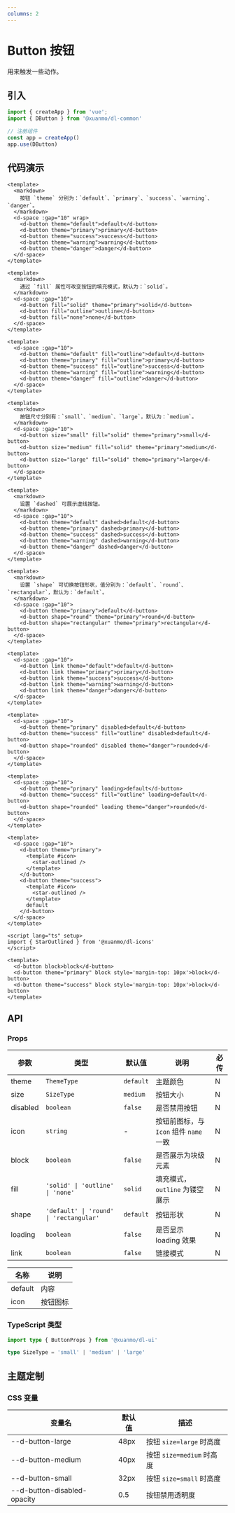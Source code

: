 ```yaml
---
columns: 2
---
```


# Button 按钮

用来触发一些动作。

## 引入

```typescript
import { createApp } from 'vue';
import { DButton } from '@xuanmo/dl-common'

// 注册组件
const app = createApp()
app.use(DButton)
```

## 代码演示

```vue client=PC playground=3hbs5el title=基础用法
<template>
  <markdown>
    按钮 `theme` 分别为：`default`、`primary`、`success`、`warning`、`danger`。
  </markdown>
  <d-space :gap="10" wrap>
    <d-button theme="default">default</d-button>
    <d-button theme="primary">primary</d-button>
    <d-button theme="success">success</d-button>
    <d-button theme="warning">warning</d-button>
    <d-button theme="danger">danger</d-button>
  </d-space>
</template>
```

```vue client=PC playground=3qt7u5f title=填充模式
<template>
  <markdown>
    通过 `fill` 属性可改变按钮的填充模式，默认为：`solid`。
  </markdown>
  <d-space :gap="10">
    <d-button fill="solid" theme="primary">solid</d-button>
    <d-button fill="outline">outline</d-button>
    <d-button fill="none">none</d-button>
  </d-space>
</template>
```

```vue client=PC playground=1kcishh title=镂空主题
<template>
  <d-space :gap="10">
    <d-button theme="default" fill="outline">default</d-button>
    <d-button theme="primary" fill="outline">primary</d-button>
    <d-button theme="success" fill="outline">success</d-button>
    <d-button theme="warning" fill="outline">warning</d-button>
    <d-button theme="danger" fill="outline">danger</d-button>
  </d-space>
</template>
```

```vue client=PC playground=31fd1au title=按钮尺寸
<template>
  <markdown>
    按钮尺寸分别有：`small`、`medium`、`large`，默认为：`medium`。
  </markdown>
  <d-space :gap="10">
    <d-button size="small" fill="solid" theme="primary">small</d-button>
    <d-button size="medium" fill="solid" theme="primary">medium</d-button>
    <d-button size="large" fill="solid" theme="primary">large</d-button>
  </d-space>
</template>
```

```vue client=PC playground=1kcishh title=虚线模式
<template>
  <markdown>
    设置 `dashed` 可展示虚线按钮。
  </markdown>
  <d-space :gap="10">
    <d-button theme="default" dashed>default</d-button>
    <d-button theme="primary" dashed>primary</d-button>
    <d-button theme="success" dashed>success</d-button>
    <d-button theme="warning" dashed>warning</d-button>
    <d-button theme="danger" dashed>danger</d-button>
  </d-space>
</template>
```

```vue client=PC playground=1i7qpa6 title=形状
<template>
  <markdown>
    设置 `shape` 可切换按钮形状，值分别为：`default`、`round`、`rectangular`，默认为：`default`。
  </markdown>
  <d-space :gap="10">
    <d-button theme="primary">default</d-button>
    <d-button shape="round" theme="primary">round</d-button>
    <d-button shape="rectangular" theme="primary">rectangular</d-button>
  </d-space>
</template>
```

```vue client=PC playground=3jttodi title=链接模式
<template>
  <d-space :gap="10">
    <d-button link theme="default">default</d-button>
    <d-button link theme="primary">primary</d-button>
    <d-button link theme="success">success</d-button>
    <d-button link theme="warning">warning</d-button>
    <d-button link theme="danger">danger</d-button>
  </d-space>
</template>
```

```vue client=PC playground=1qj33c9 title=禁用状态
<template>
  <d-space :gap="10">
    <d-button theme="primary" disabled>default</d-button>
    <d-button theme="success" fill="outline" disabled>default</d-button>
    <d-button shape="rounded" disabled theme="danger">rounded</d-button>
  </d-space>
</template>
```

```vue client=PC playground=dl1jbm title=加载状态
<template>
  <d-space :gap="10">
    <d-button theme="primary" loading>default</d-button>
    <d-button theme="success" fill="outline" loading>default</d-button>
    <d-button shape="rounded" loading theme="danger">rounded</d-button>
  </d-space>
</template>
```

```vue client=PC playground=3evff5f title=图标模式
<template>
  <d-space :gap="10">
    <d-button theme="primary">
      <template #icon>
        <star-outlined />
      </template>
    </d-button>
    <d-button theme="success">
      <template #icon>
        <star-outlined />
      </template>
      default
    </d-button>
  </d-space>
</template>

<script lang="ts" setup>
import { StarOutlined } from '@xuanmo/dl-icons'
</script>
```

```vue client=PC playground=2q78rd7 title=块级元素
<template>
  <d-button block>block</d-button>
  <d-button theme="primary" block style='margin-top: 10px'>block</d-button>
  <d-button theme="success" block style='margin-top: 10px'>block</d-button>
</template>
```

## API

### Props

|参数|类型|默认值|说明|必传|
|---|----|-----|---|----|
|theme|`ThemeType`|`default`|主题颜色|N|
|size|`SizeType`|`medium`|按钮大小|N|
|disabled|`boolean`|`false`|是否禁用按钮|N|
|icon|`string`|-|按钮前图标，与 `Icon` 组件 `name` 一致|N|
|block|`boolean`|`false`|是否展示为块级元素|N|
|fill|`'solid' \| 'outline' \| 'none'`| `solid`| 填充模式，`outline` 为镂空展示 | N |
|shape|`'default' \| 'round' \| 'rectangular'`|`default`|按钮形状|N|
|loading|`boolean`|`false`|是否显示 loading 效果|N|
|link|`boolean`|`false`|链接模式|N|### Slots

|名称|说明|
|---|----|
|default|内容|
|icon|按钮图标|

### TypeScript 类型

```typescript
import type { ButtonProps } from '@xuanmo/dl-ui'

type SizeType = 'small' | 'medium' | 'large'
```

## 主题定制

### CSS 变量

|变量名|默认值|描述|
|-----|-----|----|
|--d-button-large|48px|按钮 `size=large` 时高度|
|--d-button-medium|40px|按钮 `size=medium` 时高度|
|--d-button-small|32px|按钮 `size=small` 时高度|
|--d-button-disabled-opacity|0.5|按钮禁用透明度|
